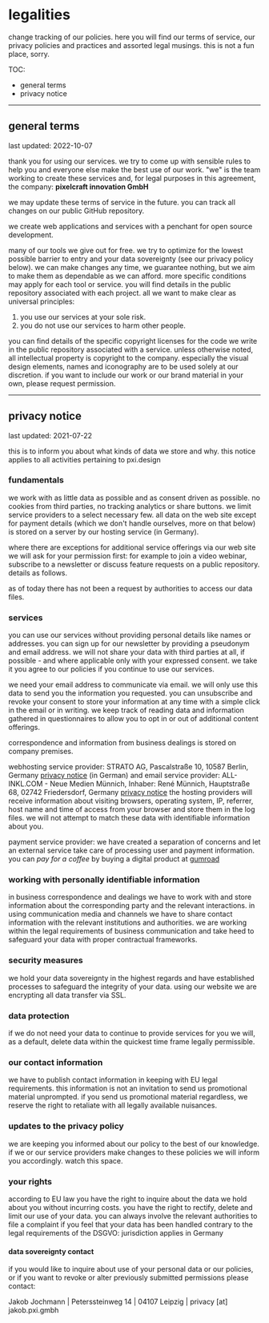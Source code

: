 # legalities

change tracking of our policies. here you will find our terms of service, our privacy policies and practices and assorted legal musings. this is not a fun place, sorry.

TOC:

- general terms
- privacy notice

---


## general terms

last updated: 2022-10-07

thank you for using our services. we try to come up with sensible rules to help you and everyone else make the best use of our work. "we" is the team working to create these services and, for legal purposes in this agreement, the company: **pixelcraft innovation GmbH**

we may update these terms of service in the future. you can track all changes on our public GitHub repository.

we create web applications and services with a penchant for open source development.

many of our tools we give out for free. we try to optimize for the lowest possible barrier to entry and your data sovereignty (see our privacy policy below). we can make changes any time, we guarantee nothing, but we aim to make them as dependable as we can afford. more specific conditions may apply for each tool or service. you will find details in the public repository associated with each project. all we want to make clear as universal principles:  

1. you use our services at your sole risk.
2. you do not use our services to harm other people.

you can find details of the specific copyright licenses for the code we write in the public repository associated with a service. unless otherwise noted, all intellectual property is copyright to the company. especially the visual design elements, names and iconography are to be used solely at our discretion. if you want to include our work or our brand material in your own, please request permission.

---


## privacy notice

last updated: 2021-07-22

this is to inform you about what kinds of data we store and why. this notice applies to all activities pertaining to pxi.design



### fundamentals

we work with as little data as possible and as consent driven as possible. no cookies from third parties, no tracking analytics or share buttons. we limit service providers to a select necessary few. all data on the web site except for payment details (which we don't handle ourselves, more on that below) is stored on a server by our hosting service (in Germany).

where there are exceptions for additional service offerings via our web site we will ask for your permission first: for example to join a video webinar, subscribe to a newsletter or discuss feature requests on a public repository. details as follows.

as of today there has not been a request by authorities to access our data files.



### services

you can use our services without providing personal details like names or addresses. you can sign up for our newsletter by providing a pseudonym and email address. we will not share your data with third parties at all, if possible - and where applicable only with your expressed consent. we take it you agree to our policies if you continue to use our services.

we need your email address to communicate via email. we will only use this data to send you the information you requested. you can unsubscribe and revoke your consent to store your information at any time with a simple click in the email or in writing. we keep track of reading data and information gathered in questionnaires to allow you to opt in or out of additional content offerings.

correspondence and information from business dealings is stored on company premises.

webhosting service provider: STRATO AG, Pascalstraße 10, 10587 Berlin, Germany [privacy notice](https://www.strato.de/datenschutz) (in German) and email service provider: ALL-INKL.COM - Neue Medien Münnich, Inhaber: René Münnich, Hauptstraße 68, 02742 Friedersdorf, Germany [privacy notice](https://all-inkl.com/datenschutzinformationen/) the hosting providers will receive information about visiting browsers, operating system, IP, referrer, host name and time of access from your browser and store them in the log files. we will not attempt to match these data with identifiable information about you.

payment service provider: we have created a separation of concerns and let an external service take care of processing user and payment information. you can *pay for a coffee* by buying a digital product at [gumroad](https://gumroad.com)



### working with personally identifiable information

in business correspondence and dealings we have to work with and store information about the corresponding party and the relevant interactions. in using communication media and channels we have to share contact information with the relevant institutions and authorities. we are working within the legal requirements of business communication and take heed to safeguard your data with proper contractual frameworks.



### security measures

we hold your data sovereignty in the highest regards and have established processes to safeguard the integrity of your data. using our website we are encrypting all data transfer via SSL.



### data protection

if we do not need your data to continue to provide services for you we will, as a default, delete data within the quickest time frame legally permissible.



### our contact information

we have to publish contact information in keeping with EU legal requirements. this information is not an invitation to send us promotional material unprompted. if you send us promotional material regardless, we reserve the right to retaliate with all legally available nuisances.



### updates to the privacy policy

we are keeping you informed about our policy to the best of our knowledge. if we or our service providers make changes to these policies we will inform you accordingly. watch this space.



### your rights

according to EU law you have the right to inquire about the data we hold about you without incurring costs. you have the right to rectify, delete and limit our use of your data. you can always involve the relevant authorities to file a complaint if you feel that your data has been handled contrary to the legal requirements of the DSGVO: jurisdiction applies in Germany



#### data sovereignty contact

if you would like to inquire about use of your personal data or our policies, or if you want to revoke or alter previously submitted permissions please contact:

Jakob Jochmann | Peterssteinweg 14 | 04107 Leipzig | privacy [at] jakob.pxi.gmbh
